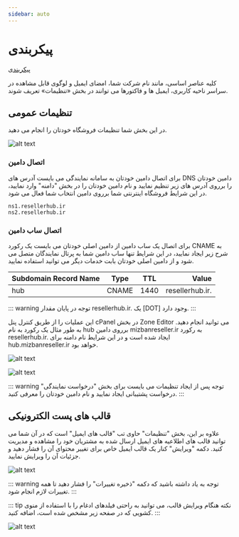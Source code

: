 ```yaml
---
sidebar: auto
---
```


# پیکربندی

[پیکربندی](https://www.resellerhub.ir/index.php?m=ResellersCenter&mg-page=configuration)

کلیه عناصر اساسی، مانند نام شرکت شما، امضای ایمیل و لوگوی قابل مشاهده در سراسر ناحیه کاربری، ایمیل ها و فاکتورها می توانند در بخش «تنظیمات» تعریف شوند.




## تنظیمات عمومی

در این بخش شما تنظیمات فروشگاه خودتان را انجام می دهید.

![alt text](/img/config.png)


### اتصال دامین

برای اتصال دامین خودتان به سامانه نمایندگی می بایست آدرس های DNS دامین خودتان را برروی آدرس های زیر تنظیم نمایید و نام دامین خودتان را در بخش "دامنه" وارد نمایید، در این شرایط فروشگاه اینترنتی شما برروی دامین انتخاب شما فعال می شود. 

```
ns1.resellerhub.ir
ns2.resellerhub.ir
```

### اتصال ساب دامین

برای اتصال یک ساب دامین از دامین اصلی خودتان می بایست یک رکورد CNAME به شرح زیر ایجاد نمایید، در این شرایط تنها ساب دامین شما به پرتال نمایندگان متصل می شود و از دامین اصلی خودتان بابت خدمات دیگر می توانید استفاده نمایید.

| Subdomain Record Name |   Type   | TTL  |    Value   |
| ------------- |:-------------:|:-----:| -----: |     
| hub      | CNAME | 1440 | resellerhub.ir. |

::: warning توجه
در پایان مقدار resellerhub.ir. یک [DOT] وجود دارد.
:::

این عملیات را از طریق کنترل پنل cPanel در بخش Zone Editor می توانید انجام دهید. به طور مثال یک رکورد به نام hub برروی دامین mizbanreseller.ir به رکورد resellerhub.ir. ایجاد شده است و در این شرایط نام دامنه برای hub.mizbanreseller.ir خواهد بود.

![alt text](/img/cname1.png)

![alt text](/img/cname2.png)

::: warning توجه
پس از ایجاد تنظیمات می بایست برای بخش "درخواست نمایندگی" درخواست پشتیبانی ایجاد نمایید و نام دامین خودتان را معرفی کنید.
:::

## قالب های پست الکترونیکی

علاوه بر این، بخش "تنظیمات" حاوی تب "قالب های ایمیل" است که در آن شما می توانید قالب های اطلاعیه های ایمیل ارسال شده به مشتریان خود را مشاهده و مدیریت کنید. دکمه "ویرایش" کنار یک قالب ایمیل خاص برای تغییر محتوای آن را فشار دهید و جزئیات آن را ویرایش نمایید.

![alt text](/img/config2.png)

::: warning توجه
به یاد داشته باشید که دکمه "ذخیره تغییرات" را فشار دهید تا همه تغییرات لازم انجام شود.
:::

::: tip نکته
هنگام ویرایش قالب، می توانید به راحتی فیلدهای ادغام را با استفاده از منوی کشویی که در صفحه زیر مشخص شده است، اضافه کنید.
:::

![alt text](/img/config3.png)
